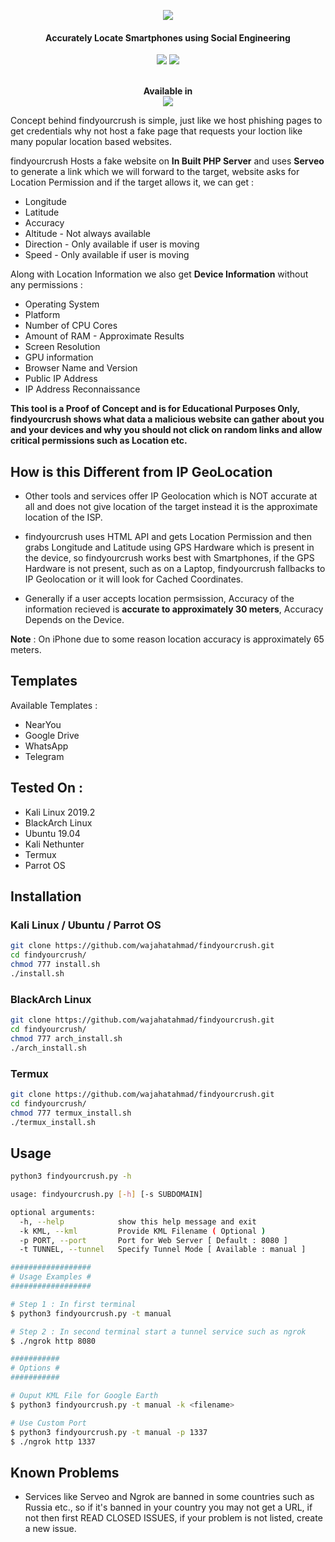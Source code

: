<p align="center"><img src="https://i.imgur.com/JQglCU2.png"></p>
<h4 align="center">
Accurately Locate Smartphones using Social Engineering
</h4>

<p align="center">
<img src="https://img.shields.io/badge/Python-3-brightgreen.svg?style=plastic">
<img src="https://img.shields.io/badge/Docker-✔-blue.svg?style=plastic">
</p>

<p align="center">
  <br>
  <b>Available in</b>
  <br>
  <img src="https://i.imgur.com/6qcCVks.png">
</p>

Concept behind findyourcrush is simple, just like we host phishing pages to get credentials why not host a fake page that requests your loction like many popular location based websites.

findyourcrush Hosts a fake website on **In Built PHP Server** and uses **Serveo** to generate a link which we will forward to the target, website asks for Location Permission and if the target allows it, we can get :

* Longitude
* Latitude
* Accuracy
* Altitude - Not always available
* Direction - Only available if user is moving
* Speed - Only available if user is moving

Along with Location Information we also get **Device Information** without any permissions :

* Operating System
* Platform
* Number of CPU Cores
* Amount of RAM - Approximate Results
* Screen Resolution
* GPU information
* Browser Name and Version
* Public IP Address
* IP Address Reconnaissance

**This tool is a Proof of Concept and is for Educational Purposes Only, findyourcrush shows what data a malicious website can gather about you and your devices and why you should not click on random links and allow critical permissions such as Location etc.**

## How is this Different from IP GeoLocation

* Other tools and services offer IP Geolocation which is NOT accurate at all and does not give location of the target instead it is the approximate location of the ISP.

* findyourcrush uses HTML API and gets Location Permission and then grabs Longitude and Latitude using GPS Hardware which is present in the device, so findyourcrush works best with Smartphones, if the GPS Hardware is not present, such as on a Laptop, findyourcrush fallbacks to IP Geolocation or it will look for Cached Coordinates.  

* Generally if a user accepts location permsission, Accuracy of the information recieved is **accurate to approximately 30 meters**, Accuracy Depends on the Device.

**Note** : On iPhone due to some reason location accuracy is approximately 65 meters.

## Templates

Available Templates : 

* NearYou
* Google Drive 
* WhatsApp 
* Telegram


## Tested On :

* Kali Linux 2019.2
* BlackArch Linux
* Ubuntu 19.04
* Kali Nethunter
* Termux
* Parrot OS

## Installation

### Kali Linux / Ubuntu / Parrot OS

```bash
git clone https://github.com/wajahatahmad/findyourcrush.git
cd findyourcrush/
chmod 777 install.sh
./install.sh
```

### BlackArch Linux

```bash
git clone https://github.com/wajahatahmad/findyourcrush.git
cd findyourcrush/
chmod 777 arch_install.sh
./arch_install.sh
```

### Termux

```bash
git clone https://github.com/wajahatahmad/findyourcrush.git
cd findyourcrush/
chmod 777 termux_install.sh
./termux_install.sh
```

## Usage

```bash
python3 findyourcrush.py -h

usage: findyourcrush.py [-h] [-s SUBDOMAIN]

optional arguments:
  -h, --help            show this help message and exit
  -k KML, --kml         Provide KML Filename ( Optional )
  -p PORT, --port       Port for Web Server [ Default : 8080 ]
  -t TUNNEL, --tunnel   Specify Tunnel Mode [ Available : manual ]

##################
# Usage Examples #
##################

# Step 1 : In first terminal
$ python3 findyourcrush.py -t manual

# Step 2 : In second terminal start a tunnel service such as ngrok
$ ./ngrok http 8080

###########
# Options #
###########

# Ouput KML File for Google Earth
$ python3 findyourcrush.py -t manual -k <filename>

# Use Custom Port
$ python3 findyourcrush.py -t manual -p 1337
$ ./ngrok http 1337
```

## Known Problems

* Services like Serveo and Ngrok are banned in some countries such as Russia etc., so if it's banned in your country you may not get a URL, if not then first READ CLOSED ISSUES, if your problem is not listed, create a new issue.

